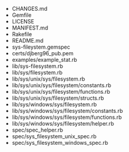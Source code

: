 * CHANGES.md
* Gemfile
* LICENSE
* MANIFEST.md
* Rakefile
* README.md
* sys-fileystem.gemspec
* certs/djberg96_pub.pem
* examples/example_stat.rb
* lib/sys-filesystem.rb
* lib/sys/filesystem.rb
* lib/sys/unix/sys/filesystem.rb
* lib/sys/unix/sys/filesystem/constants.rb
* lib/sys/unix/sys/filesystem/functions.rb
* lib/sys/unix/sys/filesystem/structs.rb
* lib/sys/windows/sys/filesystem.rb
* lib/sys/windows/sys/filesystem/constants.rb
* lib/sys/windows/sys/filesystem/functions.rb
* lib/sys/windows/sys/filesystem/helper.rb
* spec/spec_helper.rb
* spec/sys_filesystem_unix_spec.rb
* spec/sys_filesystem_windows_spec.rb
